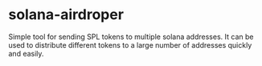 # solana-airdroper
Simple tool for sending SPL tokens to multiple solana addresses. It can be used to distribute different tokens to a large number of addresses quickly and easily.
